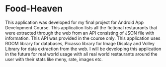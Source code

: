 # Food-Heaven
This application was developed for my final project for Android App Development Course. This application lists all the fictional restaurants that were extracted through the web from an API consisting of JSON file with information. This API was provided in the course only. This application uses ROOM library for databases, Picasso library for Image Display and Volley Library for data extraction from the web. I will be developing this application in the future for real world usage with all real world restaurants around the user with their stats like meny, rate, images etc.

